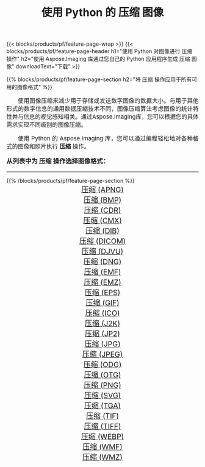 ﻿---
title: 使用 Python 的 压缩 图像 
weight: 3920
url: /zh-hans/python-net/compress/ 
lang: zh-hans
langdirlevel: 2
locales: zh-hans,ja,it,ru,de,es,fr,nl,id,lt,pl,pt,vi,tr,ko,zh-hant,ar,hi,th,sv,cs,uk,he
description: 使用您自己的 Python 应用程序和服务器 API 将 Aspose.Imaging 库应用于 压缩 图像和照片。
---

{{< blocks/products/pf/feature-page-wrap >}}
{{< blocks/products/pf/feature-page-header h1="使用 Python 对图像进行 压缩 操作" h2="使用 Aspose.Imaging 库通过您自己的 Python 应用程序生成 压缩 图像" downloadText="下载" >}}


{{% blocks/products/pf/feature-page-section  h2="将 压缩 操作应用于所有可用的图像格式" %}}
<p align="justify" style="text-indent:2em;font-size:15px;">
使用图像压缩来减少用于存储或发送数字图像的数据大小。与用于其他形式的数字信息的通用数据压缩技术不同，图像压缩算法考虑图像的统计特性并与信息的视觉感知相关。通过Aspose.Imaging库，您可以根据您的具体需求实现不同级别的图像压缩。
</p>
<p align="justify" style="text-indent:2em;font-size:15px;">
使用 Python 的 Aspose.Imaging 库，您可以通过编程轻松地对各种格式的图像和照片执行 <b>压缩</b> 操作。
</p>
<h3 style="margin-top:16px;">
从列表中为 压缩 操作选择图像格式：
</h3>
<hr/>
{{% /blocks/products/pf/feature-page-section %}}
<div class="container-fluid productfamilypage bg-gray">
    <div class="convertypes bg-gray agp-content section">
        <div class="container">
		<div class="row other-converters" style="gap: 10px;font-size: 19px;text-align:center;">
		    <div class='col-md-3 other-converter remove-lp remove-rp'><a href="/imaging/zh-hans/python-net/compress/apng/" style="padding:15px;">压缩 (APNG)</a></div><div class='col-md-3 other-converter remove-lp remove-rp'><a href="/imaging/zh-hans/python-net/compress/bmp/" style="padding:15px;">压缩 (BMP)</a></div><div class='col-md-3 other-converter remove-lp remove-rp'><a href="/imaging/zh-hans/python-net/compress/cdr/" style="padding:15px;">压缩 (CDR)</a></div><div class='col-md-3 other-converter remove-lp remove-rp'><a href="/imaging/zh-hans/python-net/compress/cmx/" style="padding:15px;">压缩 (CMX)</a></div><div class='col-md-3 other-converter remove-lp remove-rp'><a href="/imaging/zh-hans/python-net/compress/dib/" style="padding:15px;">压缩 (DIB)</a></div><div class='col-md-3 other-converter remove-lp remove-rp'><a href="/imaging/zh-hans/python-net/compress/dicom/" style="padding:15px;">压缩 (DICOM)</a></div><div class='col-md-3 other-converter remove-lp remove-rp'><a href="/imaging/zh-hans/python-net/compress/djvu/" style="padding:15px;">压缩 (DJVU)</a></div><div class='col-md-3 other-converter remove-lp remove-rp'><a href="/imaging/zh-hans/python-net/compress/dng/" style="padding:15px;">压缩 (DNG)</a></div><div class='col-md-3 other-converter remove-lp remove-rp'><a href="/imaging/zh-hans/python-net/compress/emf/" style="padding:15px;">压缩 (EMF)</a></div><div class='col-md-3 other-converter remove-lp remove-rp'><a href="/imaging/zh-hans/python-net/compress/emz/" style="padding:15px;">压缩 (EMZ)</a></div><div class='col-md-3 other-converter remove-lp remove-rp'><a href="/imaging/zh-hans/python-net/compress/eps/" style="padding:15px;">压缩 (EPS)</a></div><div class='col-md-3 other-converter remove-lp remove-rp'><a href="/imaging/zh-hans/python-net/compress/gif/" style="padding:15px;">压缩 (GIF)</a></div><div class='col-md-3 other-converter remove-lp remove-rp'><a href="/imaging/zh-hans/python-net/compress/ico/" style="padding:15px;">压缩 (ICO)</a></div><div class='col-md-3 other-converter remove-lp remove-rp'><a href="/imaging/zh-hans/python-net/compress/j2k/" style="padding:15px;">压缩 (J2K)</a></div><div class='col-md-3 other-converter remove-lp remove-rp'><a href="/imaging/zh-hans/python-net/compress/jp2/" style="padding:15px;">压缩 (JP2)</a></div><div class='col-md-3 other-converter remove-lp remove-rp'><a href="/imaging/zh-hans/python-net/compress/jpg/" style="padding:15px;">压缩 (JPG)</a></div><div class='col-md-3 other-converter remove-lp remove-rp'><a href="/imaging/zh-hans/python-net/compress/jpeg/" style="padding:15px;">压缩 (JPEG)</a></div><div class='col-md-3 other-converter remove-lp remove-rp'><a href="/imaging/zh-hans/python-net/compress/odg/" style="padding:15px;">压缩 (ODG)</a></div><div class='col-md-3 other-converter remove-lp remove-rp'><a href="/imaging/zh-hans/python-net/compress/otg/" style="padding:15px;">压缩 (OTG)</a></div><div class='col-md-3 other-converter remove-lp remove-rp'><a href="/imaging/zh-hans/python-net/compress/png/" style="padding:15px;">压缩 (PNG)</a></div><div class='col-md-3 other-converter remove-lp remove-rp'><a href="/imaging/zh-hans/python-net/compress/svg/" style="padding:15px;">压缩 (SVG)</a></div><div class='col-md-3 other-converter remove-lp remove-rp'><a href="/imaging/zh-hans/python-net/compress/tga/" style="padding:15px;">压缩 (TGA)</a></div><div class='col-md-3 other-converter remove-lp remove-rp'><a href="/imaging/zh-hans/python-net/compress/tif/" style="padding:15px;">压缩 (TIF)</a></div><div class='col-md-3 other-converter remove-lp remove-rp'><a href="/imaging/zh-hans/python-net/compress/tiff/" style="padding:15px;">压缩 (TIFF)</a></div><div class='col-md-3 other-converter remove-lp remove-rp'><a href="/imaging/zh-hans/python-net/compress/webp/" style="padding:15px;">压缩 (WEBP)</a></div><div class='col-md-3 other-converter remove-lp remove-rp'><a href="/imaging/zh-hans/python-net/compress/wmf/" style="padding:15px;">压缩 (WMF)</a></div><div class='col-md-3 other-converter remove-lp remove-rp'><a href="/imaging/zh-hans/python-net/compress/wmz/" style="padding:15px;">压缩 (WMZ)</a></div>
                </div>
        </div>
    </div>
</div>
<br/>
